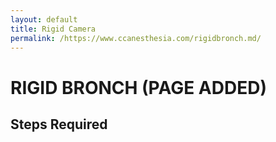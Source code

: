 ```yaml
---
layout: default
title: Rigid Camera
permalink: /https://www.ccanesthesia.com/rigidbronch.md/
---
```


# RIGID BRONCH (PAGE ADDED)

## Steps Required
